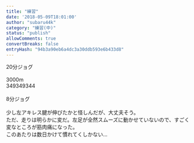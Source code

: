 ```yaml
---
title: "練習"
date: '2018-05-09T18:01:00'
author: "subaru44k"
category: "練習(中)"
status: "publish"
allowComments: true
convertBreaks: false
entryHash: "94b3a90eb6a4dc3a30ddb593e6b433d8"
---
```

20分ジョグ<br>
<br>
3000m<br>
349349344<br>
<br>
8分ジョグ<br>
<br>
少し左アキレス腱が伸びたかと怪しんだが、大丈夫そう。<br>
ただ、走りは明らかに変だ。左足が全然スムーズに動かせていないので、すごく変なところが筋肉痛になった。<br>
このあたりは数日かけて慣れてくしかない…
